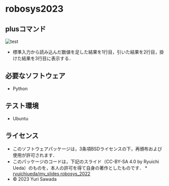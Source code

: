# robosys2023

## plusコマンド
![test](https://github.com/Roselibery/robosys2023/actions/workflows/test.yml/badge.svg)

* 標準入力から読み込んだ数値を足した結果を1行目，引いた結果を2行目，掛けた結果を3行目に表示する．

## 必要なソフトウェア
* Python

## テスト環境
* Ubuntu

## ライセンス
* このソフトウェアパッケージは，3条項BSDライセンスの下，再頒布および使用が許可されます．
* このパッケージのコードは，下記のスライド（CC-BY-SA 4.0 by Ryuichi Ueda）のものを，本人の許可を得て自身の著作としたものです．
      * [ryuichiueda/my_slides robosys_2022](https://github.com/ryuichiueda/my_slides/tree/master/robosys_2022)
* © 2023 Yuri Sawada
